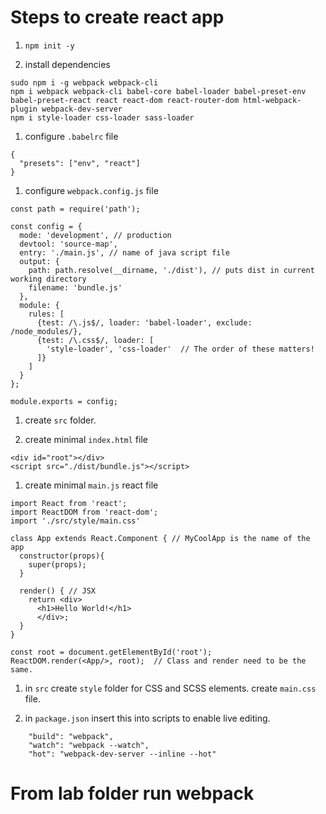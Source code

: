 # Steps to create react app

1. `npm init -y`

1. install dependencies
```
sudo npm i -g webpack webpack-cli
npm i webpack webpack-cli babel-core babel-loader babel-preset-env babel-preset-react react react-dom react-router-dom html-webpack-plugin webpack-dev-server
npm i style-loader css-loader sass-loader
``` 

1. configure `.babelrc` file
```
{
  "presets": ["env", "react"]
}
```

1. configure `webpack.config.js` file
```
const path = require('path');

const config = {
  mode: 'development', // production
  devtool: 'source-map',
  entry: './main.js', // name of java script file
  output: {
    path: path.resolve(__dirname, './dist'), // puts dist in current working directory
    filename: 'bundle.js'
  },
  module: {
    rules: [
      {test: /\.js$/, loader: 'babel-loader', exclude: /node_modules/},
      {test: /\.css$/, loader: [
        'style-loader', 'css-loader'  // The order of these matters!
      ]}
    ]
  }
};

module.exports = config;
```

1. create `src` folder.

1. create minimal `index.html` file
```
<div id="root"></div>
<script src="./dist/bundle.js"></script>
```

1. create minimal `main.js` react file
```
import React from 'react';
import ReactDOM from 'react-dom';
import './src/style/main.css'

class App extends React.Component { // MyCoolApp is the name of the app
  constructor(props){
    super(props);
  }

  render() { // JSX
    return <div>
      <h1>Hello World!</h1>
      </div>;
  }
}

const root = document.getElementById('root');
ReactDOM.render(<App/>, root);  // Class and render need to be the same.
```

1. in `src` create `style` folder for CSS and SCSS elements.
create `main.css` file.

1. in `package.json` insert this into scripts to enable live editing.
```
    "build": "webpack",
    "watch": "webpack --watch",
    "hot": "webpack-dev-server --inline --hot"
```

# From lab folder run webpack

